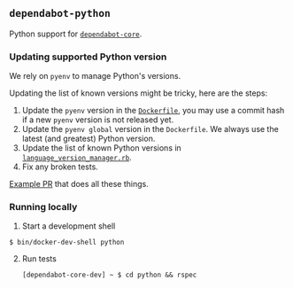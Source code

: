 ## `dependabot-python`

Python support for [`dependabot-core`][core-repo].

### Updating supported Python version

We rely on `pyenv` to manage Python's versions.

Updating the list of known versions might be tricky, here are the steps:

1. Update the `pyenv` version in the [`Dockerfile`](https://github.com/dependabot/dependabot-core/blob/main/python/Dockerfile), you may use a commit hash if a new `pyenv` version is not released yet.
2. Update the `pyenv global` version in the `Dockerfile`. We always use the latest (and greatest) Python version.
3. Update the list of known Python versions in [`language_version_manager.rb`](https://github.com/dependabot/dependabot-core/blob/main/python/lib/dependabot/python/language_version_manager.rb).
4. Fix any broken tests.

[Example PR](https://github.com/dependabot/dependabot-core/pull/7412) that does all these things.

### Running locally

1. Start a development shell

  ```shell
  $ bin/docker-dev-shell python
  ```

2. Run tests

   ```shell
   [dependabot-core-dev] ~ $ cd python && rspec
   ```

[core-repo]: https://github.com/dependabot/dependabot-core
